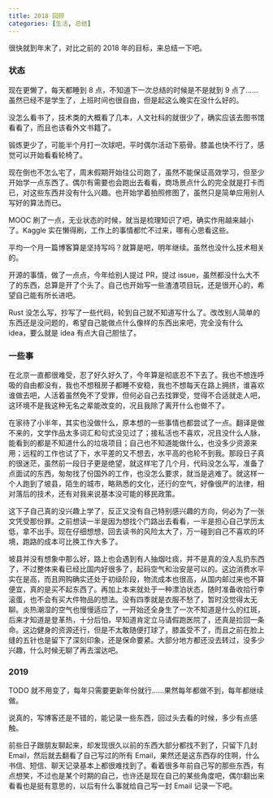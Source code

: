 ```yaml
---
title: 2018 回顾
categories: [生活, 总结]
---
```


很快就到年末了，对比之前的 2018 年的目标，来总结一下吧。

<!-- more -->

### 状态

现在更懒了，每天都睡到 8 点，不知道下一次总结的时候是不是就到 9 点了……虽然已经不是学生了，上班时间也很自由，但是起这么晚实在没什么好的。

没怎么看书了，技术类的大概看了几本，人文社科的就很少了，确实应该去图书馆看看了，而且也该看外文书籍了。

锻炼更少了，可能半个月打一次球吧，平时偶尔活动下筋骨。膝盖也快不行了，感觉可以开始看看轮椅了。

现在倒也不怎么宅了，周末假期开始往公司跑了，虽然不能保证高效学习，但至少开始学一点东西了。偶尔有需要也会跑出去看看，商场景点什么的完全就是打卡而已，对这些东西并没有什么兴趣。也开始学着拍照修图了，虽然只是简单应用别人写好的算法而已。

MOOC 刷了一点，无业状态的时候，就当是梳理知识了吧，确实作用越来越小了。Kaggle 实在懒得刷，工作上的事情都忙不过来，哪有心思看这些。

平均一个月一篇博客算是坚持写吗？就算是吧，明年继续。虽然也没什么技术相关的。

开源的事情，做了一点点，今年给别人提过 PR，提过 issue，虽然都没什么大不了的东西，总算是开了个头了。自己也开始写一些渣渣项目玩，还是很开心的，希望自己能有所长进吧。

Rust 没怎么写，抄写了一些代码，轮到自己就不知道写什么了。改改别人简单的东西还是没问题的，希望自己能做点什么像样的东西出来吧，完全没有什么 idea，要么就是 idea 有点大自己胆怯了。

### 一些事

在北京一直都很难受，忍了好久好久了，今年算是彻底忍不下去了。我也不想连呼吸的自由都没有，我也不想租房子都睡不安稳，我也不想每天在路上拥挤，谁喜欢谁做去吧，人活着虽然免不了受罪，但何必自己去找罪受，觉得不合适就走人吧，这环境不是我这种无名之辈能改变的，况且我除了离开什么也做不了。

在家待了小半年，其实也没做什么，原本想的一些事情也都尝试了一点。翻译是做不来的，文学作品太多词汇和句式没见过了；接私活也不喜欢，况且没什么人脉，能看到的都是不知道什么的垃圾项目；自己也不知道能做什么，也没多少资源来用；远程的工作也试了下，水平差的又不想去，水平高的也轮不到我。那段日子真的很迷茫，虽然前一段日子更是绝望，就这样宅了几个月，代码没怎么写，准备了点面试的东西，匆匆找了份国外的工作，也没怎么要求，就当是逃难了。就这样一个人跑到了坡县，陌生的城市，略熟悉的文化，还行的空气，好像很严的法律，相对落后的技术，还有对我来说基本没可能的移民政策。

这下子自己真的没兴趣上学了，反正又没有自己特别感兴趣的方向，何必为了一张文凭受那份罪。之前想读一半是因为想找个门路出去看看，一半是担心自己学历太低，拿不出手。现在仔细想想，回去读书的风险太大了，万一碰到自己不喜欢的环境，跑路的成本可比换工作大多了。

坡县并没有想象中那么好，路上也会遇到有人抽烟吐痰，并不是真的没人乱扔东西了，不过整体来看已经比国内好很多了，起码空气和治安是可以的。这边消费水平实在是高，而且网购确实还处于初级阶段，物流成本也很高，从国内邮过来也不算便宜，真的是买不起东西了。再加上本来就处于一种漂泊状态，随时准备收拾行李滚蛋，也不会有买大件物品的想法。没有四季就是衣服不愁了，暂时没觉得太无聊。炎热潮湿的空气也慢慢适应了，一开始还全身生了一次不知道是什么的红斑，后来才知道是登革热，十分后怕，早知道肯定立马请假跑医院了，还真是捡回一条命。这边健身的资源还行，但是不太敢随便打球了，膝盖受不了，而且之前在脸上缝的五针也是留下了深刻印象，还是保命要紧。大部分地方都还没去转过，没多少兴趣，什么时候无聊了再去溜达吧。

### 2019

TODO 就不用变了，每年只需要更新年份就行……果然每年都做不到，每年都继续做。

说真的，写博客还是不错的，能记录一些东西，回过头去看的时候，多少有点感触。

前些日子跟朋友聊起来，却发现很久以前的东西大部分都找不到了，只留下几封 Email，然后就去翻看了自己写过的所有 Email，果然还是这东西存的住啊，什么书信、短信、聊天记录基本上都很难找到了。看着很多年前自己写的那些东西，有点想笑，不过也是某个时期的自己，也许还是现在自己的某些角度吧，偶尔翻出来看看也是挺有意思的，以后有什么事就给自己写一封 Email 记录一下吧。
